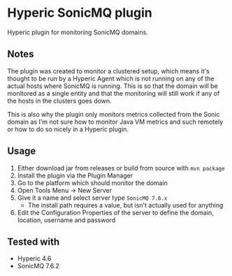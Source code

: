Hyperic SonicMQ plugin
===

Hyperic plugin for monitoring SonicMQ domains.


Notes
---

The plugin was created to monitor a clustered setup, which means it's thought to be run by 
a Hyperic Agent which is not running on any of the actual hosts where SonicMQ is running. 
This is so that the domain will be monitored as a single entity and that the monitoring will 
still work if any of the hosts in the clusters goes down.

This is also why the plugin only monitors metrics collected from the Sonic domain as I'm not 
sure how to monitor Java VM metrics and such remotely or how to do so nicely in a Hyperic
plugin.


Usage
---

1. Either download jar from releases or build from source with `mvn package`
1. Install the plugin via the Plugin Manager
1. Go to the platform which should monitor the domain
1. Open Tools Menu -> New Server
1. Give it a name and select server type `SonicMQ 7.6.x`
	* The install path requires a value, but isn't actually used for anything
1. Edit the Configuration Properties of the server to define the domain, location, username and password


Tested with
---

* Hyperic 4.6
* SonicMQ 7.6.2
